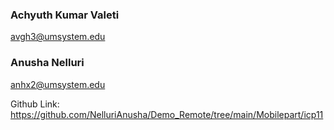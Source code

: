 ### Achyuth Kumar Valeti 

avgh3@umsystem.edu

### Anusha Nelluri

anhx2@umsystem.edu

Github Link: https://github.com/NelluriAnusha/Demo_Remote/tree/main/Mobilepart/icp11
